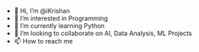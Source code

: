 - 👋 Hi, I’m @iKrishan
- 👀 I’m interested in Programming
- 🌱 I’m currently learning Python
- 💞️ I’m looking to collaborate on AI, Data Analysis, ML Projects 
- 📫 How to reach me 

<!---
iKrishan/iKrishan is a ✨ special ✨ repository because its `README.md` (this file) appears on your GitHub profile.
You can click the Preview link to take a look at your changes.
--->
